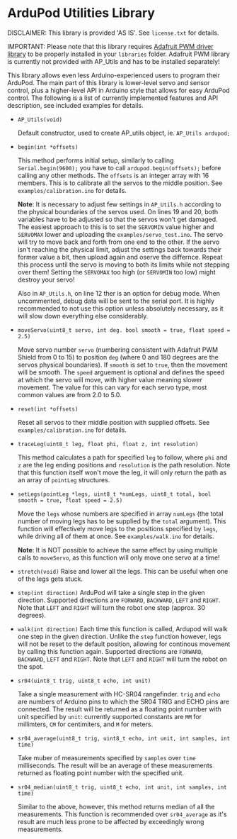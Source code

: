 # ArduPod Utilities Library

DISCLAIMER: This library is provided 'AS IS'. See ```license.txt``` for details.

IMPORTANT: Please note that this library requires [Adafruit PWM driver library](https://github.com/adafruit/Adafruit-PWM-Servo-Driver-Library) to be properly installed in your ```libraries``` folder. Adafruit PWM library is currently not provided with AP_Utils and has to be installed separately!

This library allows even less Arduino-experienced users to program their ArduPod. The main part of this library is lower-level servo and sensor control, plus a higher-level API in Arduino style that allows for easy ArduPod control. The following is a list of currently implemented features and API description, see included examples for details.


* `AP_Utils(void)`

  Default constructor, used to create AP\_utils object, ie. `AP_Utils ardupod;`


* `begin(int *offsets)`

  This method performs initial setup, similarly to calling `Serial.begin(9600);` you have to call `ardupod.begin(offsets);` before calling any other methods. The `offsets` is an integer array with 16 members. This is to calibrate all the servos to the middle position. See `examples/calibration.ino` for details.

  **Note**: It is necessary to adjust few settings in `AP_Utils.h` according to the physical boundaries of the servos used. On lines 19 and 20, both variables have to be adjusted so that the servos won't get damaged. The easiest approach to this is to set the `SERVOMIN` value higher and `SERVOMAX` lower and uploading the `examples/servo_test.ino`. The servo will try to move back and forth from one end to the other. If the servo isn't reaching the physical limit, adjust the settings back towards their former value a bit, then upload again and oserve the differnce. Repeat this process until the servo is moving to both its limits while not stepping over them! Setting the `SERVOMAX` too high (or `SERVOMIN` too low) might destroy your servo!

  Also in `AP_Utils.h`, on line 12 ther is an option for debug mode. When uncommented, debug data will be sent to the serial port. It is highly recommended to not use this option unless absolutely necessary, as it will slow down everything else considerably.


* `moveServo(uint8_t servo, int deg. bool smooth = true, float speed = 2.5)`

  Move servo number `servo` (numbering consistent with Adafruit PWM Shield from 0 to 15) to position `deg` (where 0 and 180 degrees are the servos physical boundaries). If `smooth` is set to `true`, then the movement will be smooth. The `speed` arguement is optional and defines the speed at which the servo will move, with higher value meaning slower movement.  The value for this can vary for each servo type, most common values are from 2.0 to 5.0.


* `reset(int *offsets)`

  Reset all servos to their middle position with supplied offsets. See `examples/calibration.ino` for details.


* `traceLeg(uint8_t leg, float phi, float z, int resolution)`

  This method calculates a path for specified `leg` to follow, where `phi` and `z` are the leg ending positions and `resolution` is the path resolution. Note that this function itself won't move the leg, it will only return the path as an array of `pointLeg` structures.


* `setLegs(pointLeg *legs, uint8_t *numLegs, uint8_t total, bool smooth = true, float speed = 2.5)`

  Move the `legs` whose numbers are specified in array `numLegs` (the total number of moving legs has to be supplied by the `total` argument). This function will effectively move legs to the positions specified by `legs`, while driving all of them at once. See `examples/walk.ino` for details. 
  
  **Note**: It is NOT possible to achieve the same effect by using multiple calls to `moveServo`, as this function will only move one servo at a time!

* `stretch(void)`
  Raise and lower all the legs. This can be useful when one of the legs gets stuck.

* `step(int direction)`
  ArduPod will take a single step in the given direction. Supported directions are `FORWARD`, `BACKWARD`, `LEFT` and `RIGHT`. Note that `LEFT` and `RIGHT` will turn the robot one step (approx. 30 degrees).

* `walk(int direction)`
  Each time this function is called, Ardupod will walk one step in the given direction. Unlike the `step` function however, legs will not be reset to the default position, allowing for continous movement by calling this function again. Supported directions are `FORWARD`, `BACKWARD`, `LEFT` and `RIGHT`. Note that `LEFT` and `RIGHT` will turn the robot on the spot.

* `sr04(uint8_t trig, uint8_t echo, int unit)`

  Take a single measurement with HC-SR04 rangefinder. `trig` and `echo` are numbers of Arduino pins to which the SR04 TRIG and ECHO pins are connected. The result will be returned as a floating point number with unit specified by `unit`: currently supported constants are `MM` for millimters, `CM` for centimiters, and `M` for meters.


* `sr04_average(uint8_t trig, uint8_t echo, int unit, int samples, int time)`

  Take muber of measurements specified by `samples` over `time` milliseconds. The result will be an average of these measurements returned as floating point number with the specified unit.
  

* `sr04_median(uint8_t trig, uint8_t echo, int unit, int samples, int time)`

  Similar to the above, however, this method returns median of all the measurements. This function is recommended over `sr04_average` as it's result are much less prone to be affected by exceedingly wrong measurements.
